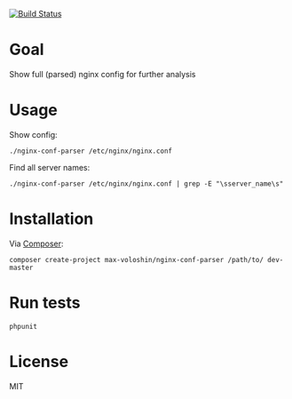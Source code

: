 [![Build Status](https://travis-ci.org/max-voloshin/nginx-conf-parser.svg?branch=master)](https://travis-ci.org/max-voloshin/nginx-conf-parser)

Goal
====
Show full (parsed) nginx config for further analysis

Usage
=====

Show config:

``./nginx-conf-parser /etc/nginx/nginx.conf``

Find all server names:

``./nginx-conf-parser /etc/nginx/nginx.conf | grep -E "\sserver_name\s"``

Installation
============

Via [Composer](https://getcomposer.org/download/):

``composer create-project max-voloshin/nginx-conf-parser /path/to/ dev-master``

Run tests
=========

``phpunit``

License
=======
MIT
